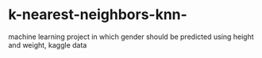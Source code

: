 # k-nearest-neighbors-knn-
machine learning project in which gender should be predicted using height and weight, kaggle data
